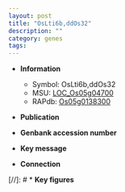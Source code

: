 ```yaml
---
layout: post
title: "OsLti6b,ddOs32"
description: ""
category: genes
tags: 
---
```


* **Information**  
    + Symbol: OsLti6b,ddOs32  
    + MSU: [LOC_Os05g04700](http://rice.uga.edu/cgi-bin/ORF_infopage.cgi?orf=LOC_Os05g04700)  
    + RAPdb: [Os05g0138300](http://rapdb.dna.affrc.go.jp/viewer/gbrowse_details/irgsp1?name=Os05g0138300)  

* **Publication**  

* **Genbank accession number**  

* **Key message**  

* **Connection**  

[//]: # * **Key figures**  


